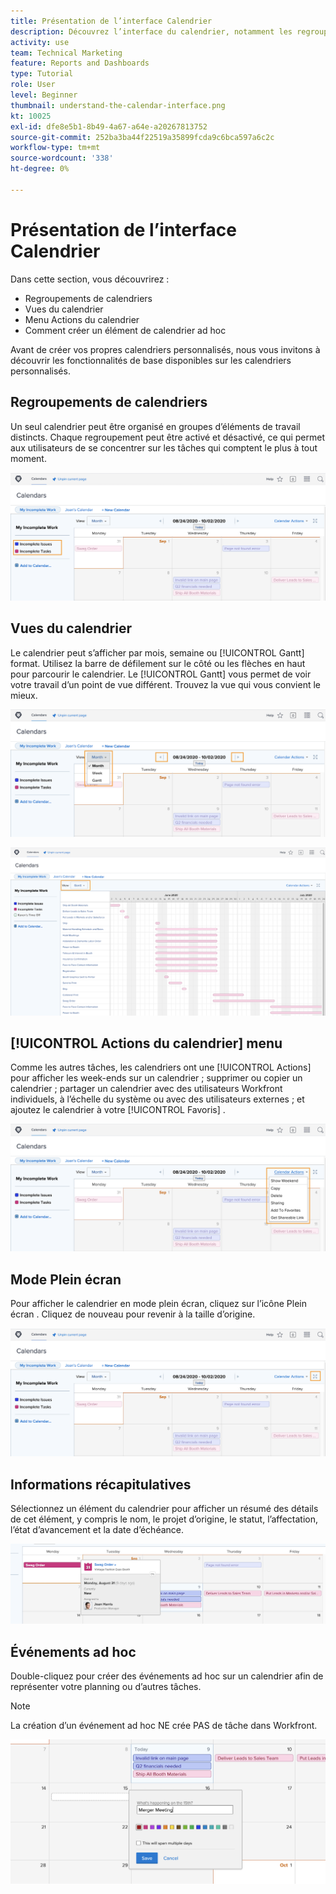 ```yaml
---
title: Présentation de l’interface Calendrier
description: Découvrez l’interface du calendrier, notamment les regroupements de calendrier, les vues et les actions.
activity: use
team: Technical Marketing
feature: Reports and Dashboards
type: Tutorial
role: User
level: Beginner
thumbnail: understand-the-calendar-interface.png
kt: 10025
exl-id: dfe8e5b1-8b49-4a67-a64e-a20267813752
source-git-commit: 252ba3ba44f22519a35899fcda9c6bca597a6c2c
workflow-type: tm+mt
source-wordcount: '338'
ht-degree: 0%

---
```


# Présentation de l’interface Calendrier

Dans cette section, vous découvrirez :

* Regroupements de calendriers
* Vues du calendrier
* Menu Actions du calendrier
* Comment créer un élément de calendrier ad hoc

Avant de créer vos propres calendriers personnalisés, nous vous invitons à découvrir les fonctionnalités de base disponibles sur les calendriers personnalisés.

## Regroupements de calendriers

Un seul calendrier peut être organisé en groupes d’éléments de travail distincts. Chaque regroupement peut être activé et désactivé, ce qui permet aux utilisateurs de se concentrer sur les tâches qui comptent le plus à tout moment.

![Image de l’écran du calendrier](assets/calendar-1-1a.png)

## Vues du calendrier

Le calendrier peut s’afficher par mois, semaine ou [!UICONTROL Gantt] format. Utilisez la barre de défilement sur le côté ou les flèches en haut pour parcourir le calendrier. Le [!UICONTROL Gantt] vous permet de voir votre travail d’un point de vue différent. Trouvez la vue qui vous convient le mieux.

![Image de l’écran du calendrier en mode Mois](assets/calendar-1-1b.png)


![Image de l’écran du calendrier dans la [!UICONTROL Gantt] view](assets/calendar-1-1bb.png)

## [!UICONTROL Actions du calendrier] menu

Comme les autres tâches, les calendriers ont une [!UICONTROL Actions] pour afficher les week-ends sur un calendrier ; supprimer ou copier un calendrier ; partager un calendrier avec des utilisateurs Workfront individuels, à l’échelle du système ou avec des utilisateurs externes ; et ajoutez le calendrier à votre [!UICONTROL Favoris] .

![Une image de la fonction [!UICONTROL Actions du calendrier] écran](assets/calendar-1-1c.png)

## Mode Plein écran

Pour afficher le calendrier en mode plein écran, cliquez sur l’icône Plein écran . Cliquez de nouveau pour revenir à la taille d’origine.

![Image du bouton de mode plein écran d’un calendrier](assets/calendar-1-1d.png)

## Informations récapitulatives

Sélectionnez un élément du calendrier pour afficher un résumé des détails de cet élément, y compris le nom, le projet d’origine, le statut, l’affectation, l’état d’avancement et la date d’échéance.

![Image de l’écran de détails de résumé d’un élément de calendrier](assets/calendar-1-2.png)

## Événements ad hoc

Double-cliquez pour créer des événements ad hoc sur un calendrier afin de représenter votre planning ou d’autres tâches.

>[!NOTE]
>
>La création d’un événement ad hoc NE crée PAS de tâche dans Workfront.

![Image permettant d’ajouter un événement ad hoc à un calendrier](assets/calendar-1-3.png)
